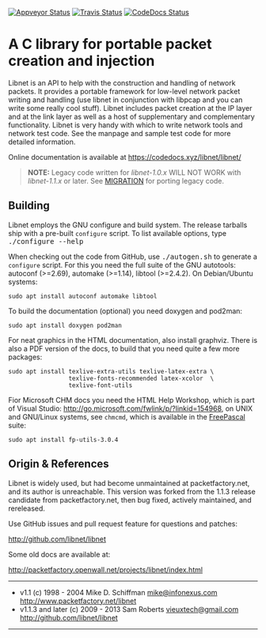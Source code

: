 [![Appveyor Status][]][Appveyor] [![Travis Status][]][Travis] [![CodeDocs Status][]][CodeDocs]

A C library for portable packet creation and injection
======================================================

Libnet is an API to help with the construction and handling of network
packets.  It provides a portable framework for low-level network packet
writing and handling (use libnet in conjunction with libpcap and you can
write some really cool stuff).  Libnet includes packet creation at the
IP layer and at the link layer as well as a host of supplementary and
complementary functionality.  Libnet is very handy with which to write
network tools and network test code.  See the manpage and sample test
code for more detailed information.

Online documentation is available at https://codedocs.xyz/libnet/libnet/

> **NOTE:** Legacy code written for *libnet-1.0.x* WILL NOT WORK with
>           *libnet-1.1.x* or later.  See [MIGRATION](doc/MIGRATION)
>           for porting legacy code.


Building
--------

Libnet employs the GNU configure and build system.  The release tarballs
ship with a pre-built `configure` script.  To list available options,
type <kbd>./configure --help</kbd>

When checking out the code from GitHub, use <kbd>./autogen.sh</kbd> to
generate a `configure` script.  For this you need the full suite of the
GNU autotools: autoconf (>=2.69), automake (>=1.14), libtool (>=2.4.2).
On Debian/Ubuntu systems:

    sudo apt install autoconf automake libtool

To build the documentation (optional) you need doxygen and pod2man:

    sudo apt install doxygen pod2man

For neat graphics in the HTML documentation, also install graphviz.
There is also a PDF version of the docs, to build that you need quite a
few more packages:

    sudo apt install texlive-extra-utils texlive-latex-extra \
                     texlive-fonts-recommended latex-xcolor  \
                     texlive-font-utils

Fior Microsoft CHM docs you need the HTML Help Workshop, which is part
of Visual Studio: http://go.microsoft.com/fwlink/p/?linkid=154968, on
UNIX and GNU/Linux systems, see `chmcmd`, which is available in the
[FreePascal](http://www.freepascal.org/) suite:

    sudo apt install fp-utils-3.0.4


Origin & References
-------------------

Libnet is widely used, but had become unmaintained at packetfactory.net,
and its author is unreachable.  This version was forked from the 1.1.3
release candidate from packetfactory.net, then bug fixed, actively
maintained, and rereleased.

Use GitHub issues and pull request feature for questions and patches:

  http://github.com/libnet/libnet

Some old docs are available at:

  http://packetfactory.openwall.net/projects/libnet/index.html

-------------------------------------------------------------------------
- v1.1 (c) 1998 - 2004 Mike D. Schiffman <mike@infonexus.com>  
  http://www.packetfactory.net/libnet
- v1.1.3 and later (c) 2009 - 2013 Sam Roberts <vieuxtech@gmail.com>  
  http://github.com/libnet/libnet
-------------------------------------------------------------------------

[Appveyor]:        https://ci.appveyor.com/project/troglobit/libnet
[Appveyor Status]: https://ci.appveyor.com/api/projects/status/fkw05hw8cysfl2p1?svg=true
[Travis]:          https://travis-ci.org/libnet/libnet
[Travis Status]:   https://travis-ci.org/libnet/libnet.png?branch=master
[CodeDocs]:        https://codedocs.xyz/libnet/libnet/
[CodeDocs Status]: https://codedocs.xyz/libnet/libnet.svg

